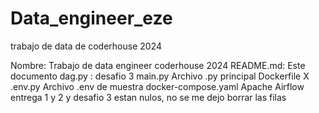 # Data_engineer_eze
trabajo de data de coderhouse 2024

Nombre:	Trabajo de data engineer coderhouse 2024
README.md:	Este documento
dag.py : desafio 3
main.py	Archivo .py principal
Dockerfile	X
.env.py	Archivo .env de muestra
docker-compose.yaml	Apache Airflow
entrega 1 y 2 y desafio 3 estan nulos, no se me dejo borrar las filas
